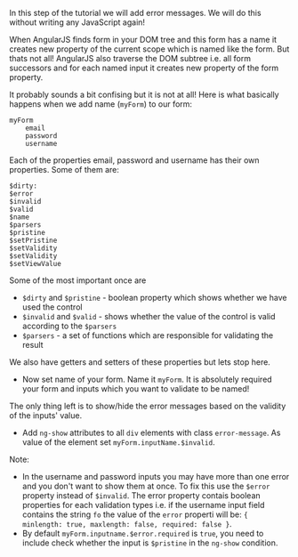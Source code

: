 In this step of the tutorial we will add error messages. We will do this without writing any JavaScript again!

When AngularJS finds form in your DOM tree and this form has a name it creates new property of the current scope which is named like the form. But thats not all! AngularJS also traverse the DOM subtree i.e. all form successors and for each named input it creates new property of the form property.

It probably sounds a bit confising but it is not at all! Here is what basically happens when we add name (`myForm`) to our form:

```
myForm
	email
	password
	username
```

Each of the properties email, password and username has their own properties. Some of them are:

```
$dirty:
$error
$invalid
$valid
$name
$parsers
$pristine
$setPristine
$setValidity
$setValidity
$setViewValue
```

Some of the most important once are

* `$dirty` and `$pristine` - boolean property which shows whether we have used the control
* `$invalid` and `$valid` - shows whether the value of the control is valid according to the `$parsers`
* `$parsers` - a set of functions which are responsible for validating the result

We also have getters and setters of these properties but lets stop here.

* Now set name of your form. Name it `myForm`. It is absolutely required your form and inputs which you want to validate to be named!

The only thing left is to show/hide the error messages based on the validity of the inputs' value.

* Add `ng-show` attributes to all `div` elements with class `error-message`. As value of the element set `myForm.inputName.$invalid`.

Note:

* In the username and password inputs you may have more than one error and you don't want to show them at once. To fix this use the `$error` property instead of `$invalid`. The error property contais boolean properties for each validation types i.e. if the username input field contains the string `fo` the value of the `error` properti will be: `{ minlength: true, maxlength: false, required: false }`.
* By default `myForm.inputname.$error.required` is `true`, you need to include check whether the input is `$pristine` in the `ng-show` condition.